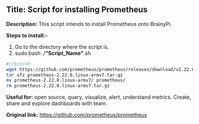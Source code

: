 ## Title: Script for installing Prometheus
**Description:** This script intends to install Prometheus onto BrainyPi.

**Steps to install:-**

1. Go to the directory where the script is.
1. sudo bash ./**"Script_Name"**.sh
```bash
#!/bin/sh
wget https://github.com/prometheus/prometheus/releases/download/v2.22.0/prometheus-2.22.0.linux-armv7.tar.gz
tar xfz prometheus-2.22.0.linux-armv7.tar.gz
mv prometheus-2.22.0.linux-armv7/ prometheus/
rm prometheus-2.22.0.linux-armv7.tar.gz
```
**Useful for:** open source, query, visualize, alert, understand metrics. Create, share and explore dashboards with team.

**Original link:** https://github.com/prometheus/prometheus